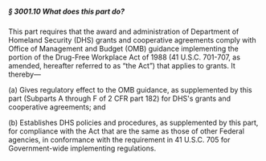##### § 3001.10 What does this part do? #####

This part requires that the award and administration of Department of Homeland Security (DHS) grants and cooperative agreements comply with Office of Management and Budget (OMB) guidance implementing the portion of the Drug-Free Workplace Act of 1988 (41 U.S.C. 701-707, as amended, hereafter referred to as “the Act”) that applies to grants. It thereby—

(a) Gives regulatory effect to the OMB guidance, as supplemented by this part (Subparts A through F of 2 CFR part 182) for DHS's grants and cooperative agreements; and

(b) Establishes DHS policies and procedures, as supplemented by this part, for compliance with the Act that are the same as those of other Federal agencies, in conformance with the requirement in 41 U.S.C. 705 for Government-wide implementing regulations.